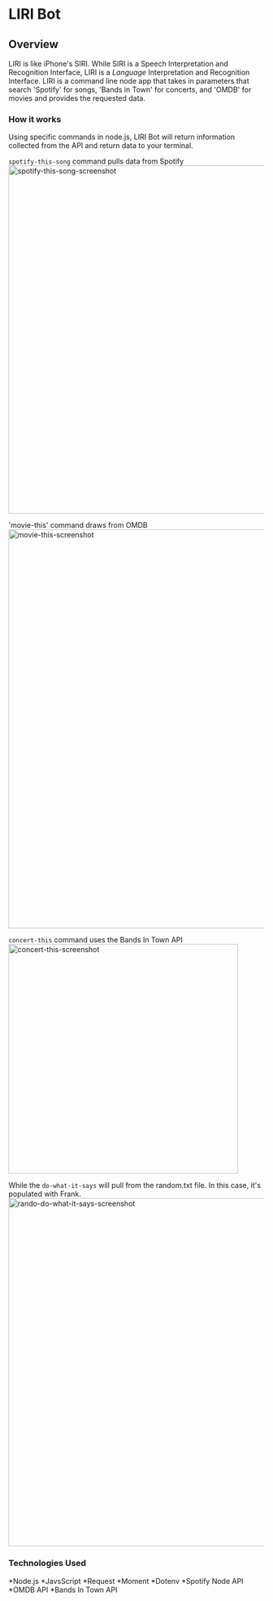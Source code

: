 # LIRI Bot

## Overview

LIRI is like iPhone's SIRI. While SIRI is a Speech Interpretation and Recognition Interface, LIRI is a _Language_ Interpretation and Recognition Interface. LIRI is a command line node app that takes in parameters that search 'Spotify' for songs, 'Bands in Town' for concerts, and 'OMDB' for movies and provides the requested data.

### How it works

Using specific commands in node.js, LIRI Bot will return information collected from the API and return data to your terminal.

`spotify-this-song` command pulls data from Spotify
<img width="685" alt="spotify-this-song-screenshot" src="https://user-images.githubusercontent.com/43506553/56073170-beb9e280-5d54-11e9-804c-8d82ba7138db.png">

'movie-this' command draws from OMDB
<img width="785" alt="movie-this-screenshot" src="https://user-images.githubusercontent.com/43506553/56073174-c8434a80-5d54-11e9-93b9-0032cfc8f9c6.png">

`concert-this` command uses the Bands In Town API
<img width="452" alt="concert-this-screenshot" src="https://user-images.githubusercontent.com/43506553/56073171-c4afc380-5d54-11e9-96ae-88bad085a577.png">

While the `do-what-it-says` will pull from the random.txt file. In this case, it's populated with Frank.
<img width="685" alt="rando-do-what-it-says-screenshot" src="https://user-images.githubusercontent.com/43506553/56073317-96cb7e80-5d56-11e9-8921-31b1812d6970.png">

### Technologies Used

*Node.js
*JavsScript
*Request
*Moment
*Dotenv
*Spotify Node API
*OMDB API
*Bands In Town API
